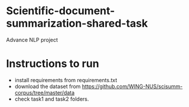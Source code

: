 # Scientific-document-summarization-shared-task
Advance NLP project


# Instructions to run
* install requirements from requirements.txt
* download the dataset from https://github.com/WING-NUS/scisumm-corpus/tree/master/data
* check task1 and task2 folders.

